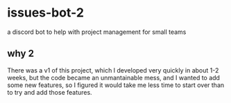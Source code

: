 # issues-bot-2
a discord bot to help with project management for small teams

## why 2
There was a v1 of this project, which I developed very quickly in about 1-2 weeks,
but the code became an unmantainable mess, and I wanted to add some new features, 
so I figured it would take me less time to start over than to try and add those features.
